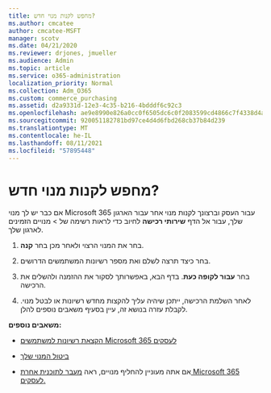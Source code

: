 ```yaml
---
title: מחפש לקנות מנוי חדש?
ms.author: cmcatee
author: cmcatee-MSFT
manager: scotv
ms.date: 04/21/2020
ms.reviewer: drjones, jmueller
ms.audience: Admin
ms.topic: article
ms.service: o365-administration
localization_priority: Normal
ms.collection: Adm_O365
ms.custom: commerce_purchasing
ms.assetid: d2a9331d-12e3-4c35-b216-4bdddf6c92c3
ms.openlocfilehash: ae9e8990e826a0cc0f6505dc6c0f2083599cd4866c7f4338d4a1c67568083616
ms.sourcegitcommit: 920051182781bd97ce4d4d6fbd268cb37b84d239
ms.translationtype: MT
ms.contentlocale: he-IL
ms.lasthandoff: 08/11/2021
ms.locfileid: "57895448"
---
```

# <a name="looking-to-buy-a-new-subscription"></a>מחפש לקנות מנוי חדש?

אם כבר יש לך מנוי Microsoft 365 עבור העסק וברצונך לקנות מנוי אחר עבור הארגון שלך, עבור אל הדף **שירותי רכישה** לחיוב כדי לראות רשימה של \> [](https://go.microsoft.com/fwlink/p/?linkid=868433) מנויים הזמינים לארגון שלך.
 
1. בחר את המנוי הרצוי ולאחר מכן בחר **קנה**.

2. בחר כיצד תרצה לשלם ואת מספר רשיונות המשתמשים הדרושים.

3. בחר **עבור לקופה כעת**. בדף הבא, באפשרותך לסקור את ההזמנה ולהשלים את הרכישה.

4. לאחר השלמת הרכישה, ייתכן שיהיה עליך להקצות מחדש רשיונות או לבטל מנוי. לקבלת עזרה בנושא זה, עיין בסעיף משאבים נוספים להלן.

 **משאבים נוספים:**
  
- [הקצאת רשיונות למשתמשים Microsoft 365 לעסקים](https://docs.microsoft.com/microsoft-365/admin/add-users/add-users)
    
- [ביטול המנוי שלך](https://docs.microsoft.com/microsoft-365/commerce/subscriptions/cancel-your-subscription)
    
- אם אתה מעוניין להחליף מנויים, ראה [מעבר לתוכנית אחרת Microsoft 365 לעסקים.](https://docs.microsoft.com/microsoft-365/commerce/subscriptions/switch-to-a-different-plan)